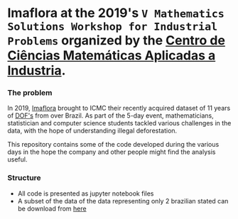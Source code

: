 # Imaflora at the 2019's `V Mathematics Solutions Workshop for Industrial Problems` organized by the [Centro de Ciências Matemáticas Aplicadas a Industria](http://www.cemeai.icmc.usp.br/).


### The problem

In 2019, [Imaflora](http://www.imaflora.org/) brought to ICMC their recently acquired dataset of 11 years of [DOF's](https://www.ibama.gov.br/cadastros/dof) from over Brazil. As part of the 5-day event, mathematicians, statistician and computer science students tackled various challenges in the data, with the hope of understanding illegal deforestation.

This repository contains some of the code developed during the various days in the hope the company and other people might find the analysis useful. 

### Structure

- All code is presented as jupyter notebook files
- A subset of the data of the data representing only 2 brazilian stated can be download from [here](https://drive.google.com/file/d/1dw3ZQTn0v4sQQMJEIBonhzGwP162kaDG/view?usp=sharing)

